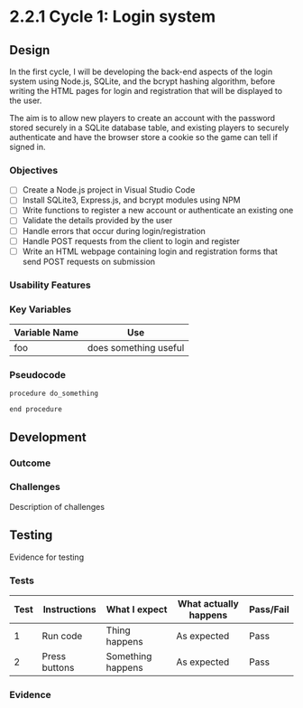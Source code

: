 # 2.2.1 Cycle 1: Login system

## Design

In the first cycle, I will be developing the back-end aspects of the login system using Node.js, SQLite, and the bcrypt hashing algorithm, before writing the HTML pages for login and registration that will be displayed to the user.

The aim is to allow new players to create an account with the password stored securely in a SQLite database table, and existing players to securely authenticate and have the browser store a cookie so the game can tell if signed in.

### Objectives

* [ ] Create a Node.js project in Visual Studio Code
* [ ] Install SQLite3, Express.js, and bcrypt modules using NPM
* [ ] Write functions to register a new account or authenticate an existing one
* [ ] Validate the details provided by the user
* [ ] Handle errors that occur during login/registration
* [ ] Handle POST requests from the client to login and register
* [ ] Write an HTML webpage containing login and registration forms that send POST requests on submission

### Usability Features

### Key Variables

| Variable Name | Use                   |
| ------------- | --------------------- |
| foo           | does something useful |

### Pseudocode

```
procedure do_something
    
end procedure
```

## Development

### Outcome

### Challenges

Description of challenges

## Testing

Evidence for testing

### Tests

| Test | Instructions  | What I expect     | What actually happens | Pass/Fail |
| ---- | ------------- | ----------------- | --------------------- | --------- |
| 1    | Run code      | Thing happens     | As expected           | Pass      |
| 2    | Press buttons | Something happens | As expected           | Pass      |

### Evidence
